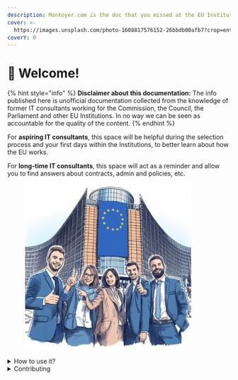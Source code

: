 ```yaml
---
description: Montoyer.com is the doc that you missed at the EU Institutions
cover: >-
  https://images.unsplash.com/photo-1608817576152-26bbdb00afb7?crop=entropy&cs=tinysrgb&fm=jpg&ixid=MnwxOTcwMjR8MHwxfHNlYXJjaHw0fHxFVSUyMGNvbW1pc3Npb258ZW58MHx8fHwxNjcyOTMwNDcy&ixlib=rb-4.0.3&q=80
coverY: 0
---
```


# 👋 Welcome!

{% hint style="info" %}
**Disclaimer about this documentation:** The info published here is unofficial documentation collected from the knowledge of former IT consultants working for the Commission, the Council, the Parliament and other EU Institutions. In no way we can be seen as accountable for the quality of the content.
{% endhint %}

For **aspiring IT consultants**, this space will be helpful during the selection process and your first days within the Institutions, to better learn about how the EU works.

For **long-time IT consultants**, this space will act as a reminder and allow you to find answers about contracts, admin and policies, etc.

<figure><img src=".gitbook/assets/_53eebe01-ff9e-477e-ac45-653c165d98f4.jpg" alt="" width="375"><figcaption></figcaption></figure>

<details>

<summary>How to use it?</summary>

This space is designed to be read linearly, so start with our Introduction pages and work down from there! We recommend reading everything through in one sitting and then revisiting and re-reading if you need to.

</details>

<details>

<summary>Contributing</summary>

If you want to contribute changes, start a new change request and submit it for review. The Montoyer team will review it soon after.

</details>
